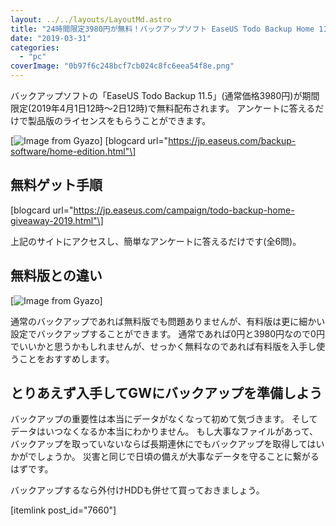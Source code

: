 ```yaml
---
layout: ../../layouts/LayoutMd.astro
title: "24時間限定3980円が無料！バックアップソフト EaseUS Todo Backup Home 11.5無料配布[PR]"
date: "2019-03-31"
categories: 
  - "pc"
coverImage: "0b97f6c248bcf7cb024c8fc6eea54f8e.png"
---
```


バックアップソフトの「EaseUS Todo Backup 11.5」(通常価格3980円)が期間限定(2019年4月1日12時～2日12時)で無料配布されます。 アンケートに答えるだけで製品版のライセンスをもらうことができます。

[![Image from Gyazo](/archive/images/0b97f6c248bcf7cb024c8fc6eea54f8e.png)] \[blogcard url="https://jp.easeus.com/backup-software/home-edition.html"\]

## 無料ゲット手順

\[blogcard url="https://jp.easeus.com/campaign/todo-backup-home-giveaway-2019.html"\]

上記のサイトにアクセスし、簡単なアンケートに答えるだけです(全6問)。

## 無料版との違い

[![Image from Gyazo](/archive/images/37aed8991e31ea0b3344352a6ac0d1ba.png)]

通常のバックアップであれば無料版でも問題ありませんが、有料版は更に細かい設定でバックアップすることができます。 通常であれば0円と3980円なので0円でいいかと思うかもしれませんが、せっかく無料なのであれば有料版を入手し使うことをおすすめします。

## とりあえず入手してGWにバックアップを準備しよう

バックアップの重要性は本当にデータがなくなって初めて気づきます。 そしてデータはいつなくなるか本当にわかりません。 もし大事なファイルがあって、バックアップを取っていないならば長期連休にでもバックアップを取得してはいかがでしょうか。 災害と同じで日頃の備えが大事なデータを守ることに繋がるはずです。

バックアップするなら外付けHDDも併せて買っておきましょう。

\[itemlink post\_id="7660"\]
